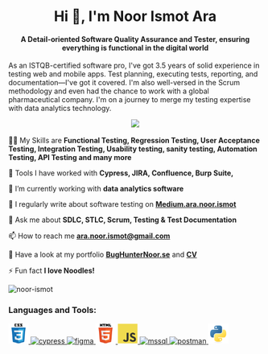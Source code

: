 <h1 align="center">Hi 👋, I'm Noor Ismot Ara</h1>
<h4 align="center">A Detail-oriented Software Quality Assurance and Tester, ensuring everything is functional in the digital world</h4>
<p>As an ISTQB-certified software pro, I've got 3.5 years of solid experience in testing web and mobile apps. Test
    planning, executing tests, reporting, and documentation—I've got it covered. I'm also well-versed in the Scrum
    methodology and even had the chance to work with a global pharmaceutical company. I'm on a journey to merge my
    testing expertise with data analytics technology.
<p>
<p align="center"><img
        src="https://media.giphy.com/media/v1.Y2lkPTc5MGI3NjExYjgwY2JkYWNlNjMzZTBkZGZlNDJmOWUxZDlhZTExNDVkYmZhNDM4YiZlcD12MV9pbnRlcm5hbF9naWZzX2dpZklkJmN0PXM/rsUGLKwgSvSxmq1VrZ/giphy.gif"
        height=300px></p>


 👨‍💻 My Skills are **Functional Testing, Regression Testing, User Acceptance Testing, Integration Testing, Usability
testing, sanity testing, Automation Testing, API Testing and many more**

 🔭 Tools I have worked with **Cypress, JIRA, Confluence, Burp Suite,**

 🌱 I’m currently working with **data analytics software**

 📝 I regularly write about software testing on **<a href="https://medium.com/@ara.noor.ismot/lists" target="_blank">Medium.ara.noor.ismot</a>**

 💬 Ask me about **SDLC, STLC, Scrum, Testing & Test Documentation**

 📫 How to reach me **ara.noor.ismot@gmail.com**

 📄 Have a look at my portfolio **<a href="https://noor-ismot.github.io/Portfolio/" target="_blank">BugHunterNoor.se</a>** and **<a href="https://docs.google.com/document/d/1zVBqTxLEx1RwMyx-QKshXYky1hyJbpkQn0yfGgcGVyU/edit?usp=sharing" target="_blank">CV</a>**

 ⚡ Fun fact **I love Noodles!**

<p align="left"> <img src="https://komarev.com/ghpvc/?username=noor-ismot&label=Profile%20views&color=0e75b6&style=flat"
        alt="noor-ismot" /> </p>

<h3 align="left">Languages and Tools:</h3>
<p align="left"> <a href="https://www.w3schools.com/css/" target="_blank" rel="noreferrer"> <img
            src="https://raw.githubusercontent.com/devicons/devicon/master/icons/css3/css3-original-wordmark.svg"
            alt="css3" width="40" height="40" /> </a> <a href="https://www.cypress.io" target="_blank" rel="noreferrer">
        <img src="https://raw.githubusercontent.com/simple-icons/simple-icons/6e46ec1fc23b60c8fd0d2f2ff46db82e16dbd75f/icons/cypress.svg"
            alt="cypress" width="40" height="40" /> </a> <a href="https://www.figma.com/" target="_blank"
        rel="noreferrer"> <img src="https://www.vectorlogo.zone/logos/figma/figma-icon.svg" alt="figma" width="40"
            height="40" /> </a> <a href="https://www.w3.org/html/" target="_blank" rel="noreferrer"> <img
            src="https://raw.githubusercontent.com/devicons/devicon/master/icons/html5/html5-original-wordmark.svg"
            alt="html5" width="40" height="40" /> </a> <a href="https://developer.mozilla.org/en-US/docs/Web/JavaScript"
        target="_blank" rel="noreferrer"> <img
            src="https://raw.githubusercontent.com/devicons/devicon/master/icons/javascript/javascript-original.svg"
            alt="javascript" width="40" height="40" /> </a> <a href="https://www.microsoft.com/en-us/sql-server"
        target="_blank" rel="noreferrer"> <img src="https://www.svgrepo.com/show/303229/microsoft-sql-server-logo.svg"
            alt="mssql" width="40" height="40" /> </a> <a href="https://postman.com" target="_blank" rel="noreferrer">
        <img src="https://www.vectorlogo.zone/logos/getpostman/getpostman-icon.svg" alt="postman" width="40"
            height="40" /> </a> <a href="https://www.python.org" target="_blank" rel="noreferrer"> <img
            src="https://raw.githubusercontent.com/devicons/devicon/master/icons/python/python-original.svg"
            alt="python" width="40" height="40" /> </a> </p>
